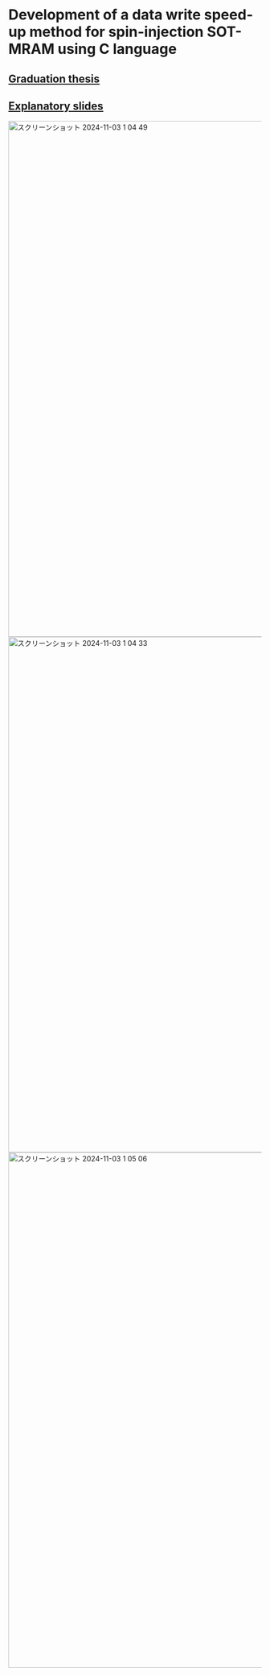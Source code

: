 # Development of a data write speed-up method for spin-injection SOT-MRAM using C language

## [Graduation thesis](pdf/thesis.pdf)
## [Explanatory slides](pdf/slide.pdf)

<img width="1025" alt="スクリーンショット 2024-11-03 1 04 49" src="https://github.com/user-attachments/assets/53a2da89-26a3-449b-af57-0579f582f6ee">

<img width="1024" alt="スクリーンショット 2024-11-03 1 04 33" src="https://github.com/user-attachments/assets/b7b98604-7dcb-4cf8-abaa-33f92923e676">

<img width="1024" alt="スクリーンショット 2024-11-03 1 05 06" src="https://github.com/user-attachments/assets/34fd7632-e6c7-4ff4-8121-2c22c1461854">

